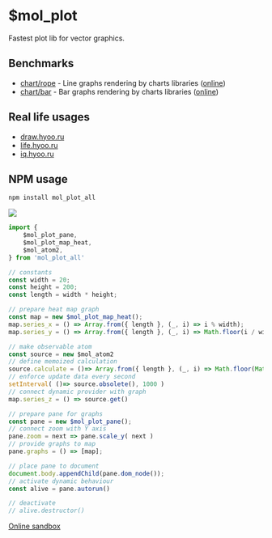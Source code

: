 # $mol_plot

Fastest plot lib for vector graphics.

## Benchmarks

* [chart/rope](chart/rope) - Line graphs rendering by charts libraries ([online](http://bench.hyoo.ru/chart/rope/#sort=fill/sample=hcharts~mol))
* [chart/bar](chart/bar) - Bar graphs rendering by charts libraries ([online](http://bench.hyoo.ru/chart/bar/#sort=fill/sample=hcharts~mol))

## Real life usages

- [draw.hyoo.ru](https://draw.hyoo.ru/)
- [life.hyoo.ru](https://life.hyoo.ru/)
- [iq.hyoo.ru](https://iq.hyoo.ru/)

## NPM usage

```sh
npm install mol_plot_all
```

[![](https://badgen.net/bundlephobia/minzip/mol_plot_all)](https://bundlephobia.com/package/mol_plot_all)

```javascript
import {
	$mol_plot_pane,
	$mol_plot_map_heat,
	$mol_atom2,
} from 'mol_plot_all'

// constants
const width = 20;
const height = 200;
const length = width * height;

// prepare heat map graph
const map = new $mol_plot_map_heat();
map.series_x = () => Array.from({ length }, (_, i) => i % width);
map.series_y = () => Array.from({ length }, (_, i) => Math.floor(i / width));

// make observable atom
const source = new $mol_atom2
// define memoized calculation
source.calculate = ()=> Array.from({ length }, (_, i) => Math.floor(Math.random() * 20) * 1000);
// enforce update data every second 
setInterval( ()=> source.obsolete(), 1000 )
// connect dynamic provider with graph
map.series_z = () => source.get()

// prepare pane for graphs
const pane = new $mol_plot_pane();
// connect zoom with Y axis
pane.zoom = next => pane.scale_y( next )
// provide graphs to map
pane.graphs = () => [map];

// place pane to document
document.body.appendChild(pane.dom_node());
// activate dynamic behaviour
const alive = pane.autorun()

// deactivate
// alive.destructor()
```

[Online sandbox](https://codepen.io/nin-jin/pen/xxdQGEO?editors=0010)
